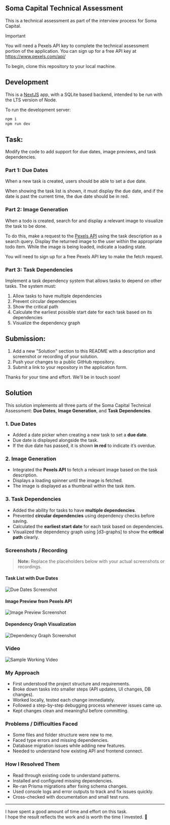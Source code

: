 ## Soma Capital Technical Assessment

This is a technical assessment as part of the interview process for Soma Capital.

> [!IMPORTANT]  
> You will need a Pexels API key to complete the technical assessment portion of the application. You can sign up for a free API key at https://www.pexels.com/api/  

To begin, clone this repository to your local machine.

## Development

This is a [NextJS](https://nextjs.org) app, with a SQLite based backend, intended to be run with the LTS version of Node.

To run the development server:

```bash
npm i
npm run dev
```

## Task:

Modify the code to add support for due dates, image previews, and task dependencies.

### Part 1: Due Dates 

When a new task is created, users should be able to set a due date.

When showing the task list is shown, it must display the due date, and if the date is past the current time, the due date should be in red.

### Part 2: Image Generation 

When a todo is created, search for and display a relevant image to visualize the task to be done. 

To do this, make a request to the [Pexels API](https://www.pexels.com/api/) using the task description as a search query. Display the returned image to the user within the appropriate todo item. While the image is being loaded, indicate a loading state.

You will need to sign up for a free Pexels API key to make the fetch request. 

### Part 3: Task Dependencies

Implement a task dependency system that allows tasks to depend on other tasks. The system must:

1. Allow tasks to have multiple dependencies
2. Prevent circular dependencies
3. Show the critical path
4. Calculate the earliest possible start date for each task based on its dependencies
5. Visualize the dependency graph

## Submission:

1. Add a new "Solution" section to this README with a description and screenshot or recording of your solution. 
2. Push your changes to a public GitHub repository.
3. Submit a link to your repository in the application form.

Thanks for your time and effort. We'll be in touch soon!


## Solution

This solution implements all three parts of the Soma Capital Technical Assessment: **Due Dates**, **Image Generation**, and **Task Dependencies**.

### 1. Due Dates
- Added a date picker when creating a new task to set a **due date**.
- Due date is displayed alongside the task.
- If the due date has passed, it is shown **in red** to indicate it’s overdue.

### 2. Image Generation
- Integrated the **Pexels API** to fetch a relevant image based on the task description.
- Displays a loading spinner until the image is fetched.
- The image is displayed as a thumbnail within the task item.

### 3. Task Dependencies
- Added the ability for tasks to have **multiple dependencies**.
- Prevented **circular dependencies** using dependency checks before saving.
- Calculated the **earliest start date** for each task based on dependencies.
- Visualized the dependency graph using [d3-graphs] to show the **critical path** clearly.

### Screenshots / Recording
> **Note:** Replace the placeholders below with your actual screenshots or recordings.

#### Task List with Due Dates
![Due Dates Screenshot](./screenshots)

#### Image Preview from Pexels API
![Image Preview Screenshot](./screenshots)

#### Dependency Graph Visualization
![Dependency Graph Screenshot](./screenshots)

### Video
![Sample Working Video](./video)

### My Approach
- First understood the project structure and requirements.
- Broke down tasks into smaller steps (API updates, UI changes, DB changes).
- Worked locally, tested each change immediately.
- Followed a step-by-step debugging process whenever issues came up.
- Kept changes clean and meaningful before committing.

### Problems / Difficulties Faced
- Some files and folder structure were new to me.
- Faced type errors and missing dependencies.
- Database migration issues while adding new features.
- Needed to understand how existing API and frontend connect.

### How I Resolved Them
- Read through existing code to understand patterns.
- Installed and configured missing dependencies.
- Re-ran Prisma migrations after fixing schema changes.
- Used console logs and error outputs to track and fix issues quickly.
- Cross-checked with documentation and small test runs.

---

I have spent a good amount of time and effort on this task.  
I hope the result reflects the work and is worth the time I invested. 🙂



